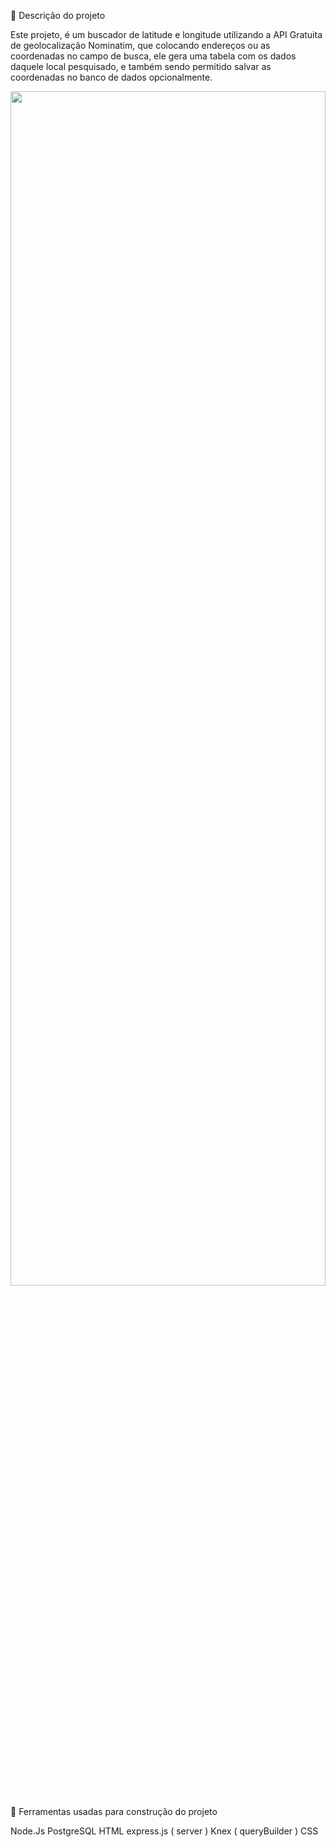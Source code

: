 🛑 Descrição do projeto

Este projeto, é um buscador de latitude e longitude utilizando a API Gratuita de geolocalização Nominatim, que colocando endereços ou as coordenadas no campo de busca, ele gera uma tabela com os dados daquele local pesquisado, e também sendo permitido salvar as coordenadas no banco de dados opcionalmente. 


<img src="/assets/nominatim_nodejs_postgresql_knex_AdobeCreativeCloudExpress.gif" width="100%" height="70%" />


👷 Ferramentas usadas para construção do projeto


Node.Js
PostgreSQL
HTML
express.js ( server )
Knex ( queryBuilder )
CSS

